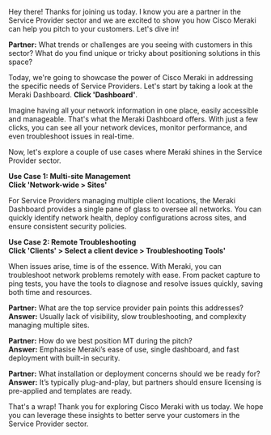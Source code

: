 Hey there! Thanks for joining us today. I know you are a partner in the Service Provider sector and we are excited to show you how Cisco Meraki can help you pitch to your customers. Let's dive in!

**Partner:** What trends or challenges are you seeing with customers in this sector? What do you find unique or tricky about positioning solutions in this space?

Today, we're going to showcase the power of Cisco Meraki in addressing the specific needs of Service Providers. Let's start by taking a look at the Meraki Dashboard. **Click 'Dashboard'**.

Imagine having all your network information in one place, easily accessible and manageable. That's what the Meraki Dashboard offers. With just a few clicks, you can see all your network devices, monitor performance, and even troubleshoot issues in real-time.

Now, let's explore a couple of use cases where Meraki shines in the Service Provider sector.

**Use Case 1: Multi-site Management**  
**Click 'Network-wide > Sites'**

For Service Providers managing multiple client locations, the Meraki Dashboard provides a single pane of glass to oversee all networks. You can quickly identify network health, deploy configurations across sites, and ensure consistent security policies.

**Use Case 2: Remote Troubleshooting**  
**Click 'Clients' > Select a client device > Troubleshooting Tools'**

When issues arise, time is of the essence. With Meraki, you can troubleshoot network problems remotely with ease. From packet capture to ping tests, you have the tools to diagnose and resolve issues quickly, saving both time and resources.

**Partner:** What are the top service provider pain points this addresses?  
**Answer:** Usually lack of visibility, slow troubleshooting, and complexity managing multiple sites.

**Partner:** How do we best position MT during the pitch?  
**Answer:** Emphasise Meraki’s ease of use, single dashboard, and fast deployment with built-in security.

**Partner:** What installation or deployment concerns should we be ready for?  
**Answer:** It’s typically plug-and-play, but partners should ensure licensing is pre-applied and templates are ready.

That's a wrap! Thank you for exploring Cisco Meraki with us today. We hope you can leverage these insights to better serve your customers in the Service Provider sector.